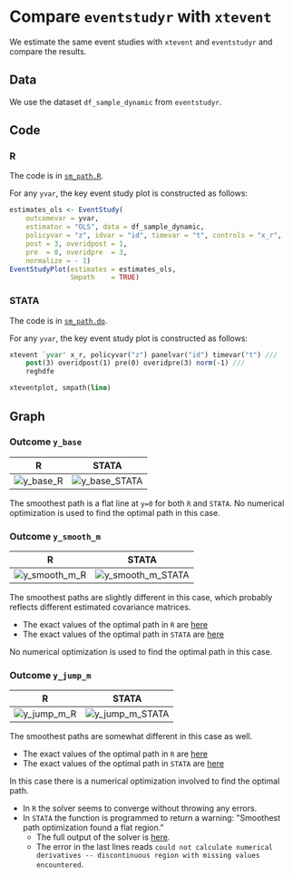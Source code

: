 
# Compare `eventstudyr` with `xtevent`

We estimate the same event studies with `xtevent` and `eventstudyr` and compare the results.

## Data

We use the dataset `df_sample_dynamic` from `eventstudyr`.

## Code

### R

The code is in [`sm_path.R`](sm_path.R).

For any `yvar`, the key event study plot is constructed as follows:

``` r
estimates_ols <- EventStudy(
    outcomevar = yvar,
    estimator = "OLS", data = df_sample_dynamic,
    policyvar = "z", idvar = "id", timevar = "t", controls = "x_r",
    post = 3, overidpost = 1,
    pre  = 0, overidpre  = 3,
    normalize = - 1)
EventStudyPlot(estimates = estimates_ols,
               Smpath    = TRUE)
```
### STATA

The code is in [`sm_path.do`](sm_path.do).

For any `yvar`, the key event study plot is constructed as follows:

``` stata
xtevent `yvar' x_r, policyvar("z") panelvar("id") timevar("t") ///
    post(3) overidpost(1) pre(0) overidpre(3) norm(-1) ///
    reghdfe

xteventplot, smpath(line)
```

## Graph

### Outcome `y_base`

| R | STATA |
| --- | --- |
| ![y_base_R](R/y_base.png) | ![y_base_STATA](STATA/y_base.png) |

The smoothest path is a flat line at `y=0` for both `R` and `STATA`.
No numerical optimization is used to find the optimal path in this case.

### Outcome `y_smooth_m`

| R | STATA |
| --- | --- |
| ![y_smooth_m_R](R/y_smooth_m.png) | ![y_smooth_m_STATA](STATA/y_smooth_m.png) |

The smoothest paths are slightly different in this case, which probably reflects different estimated covariance matrices.

- The exact values of the optimal path in `R` are [here](sm_path_R.log#L64-L74)
- The exact values of the optimal path in `STATA` are [here](sm_path.log#L142-L160)

No numerical optimization is used to find the optimal path in this case.

### Outcome `y_jump_m`

| R | STATA |
| --- | --- |
| ![y_jump_m_R](R/y_jump_m.png) | ![y_jump_m_STATA](STATA/y_jump_m.png) |

The smoothest paths are somewhat different in this case as well.

- The exact values of the optimal path in `R` are [here](sm_path_R.log#L114-L122)
- The exact values of the optimal path in `STATA` are [here](sm_path.log#L357-L365)

In this case there is a numerical optimization involved to find the optimal path.

- In `R` the solver seems to converge without throwing any errors.
- In `STATA` the function is programmed to return a warning: "Smoothest path optimization found a flat region."
  - The full output of the solver is [here](sm_path.log#L216-L351).
  - The error in the last lines reads `could not calculate numerical derivatives -- discontinuous region with missing values encountered`.

